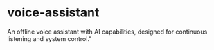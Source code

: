 # voice-assistant
An offline voice assistant with AI capabilities, designed for continuous listening and system control."
